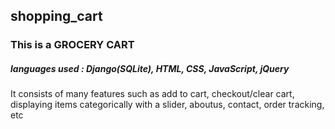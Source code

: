 ## shopping_cart
### This is a GROCERY CART 
##### languages used : Django(SQLite), HTML, CSS, JavaScript, jQuery
It consists of many features such as add to cart, checkout/clear cart, displaying items categorically with a slider, aboutus, contact, order tracking, etc
